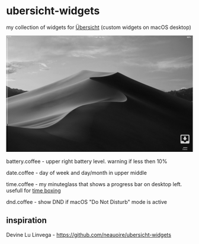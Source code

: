 # ubersicht-widgets

my collection of widgets for [Übersicht](http://tracesof.net/uebersicht/) (custom widgets on macOS desktop)

![screenshot](screenshot.jpg?raw=true "screenshot")

battery.coffee - upper right battery level. warning if less then 10%

date.coffee - day of week and day/month in upper middle

time.coffee - my minuteglass that shows a progress bar on desktop left. usefull for [time boxing](https://en.wikipedia.org/wiki/Timeboxing)

dnd.coffee - show DND if macOS "Do Not Disturb" mode is active

## inspiration

Devine Lu Linvega - https://github.com/neauoire/ubersicht-widgets
